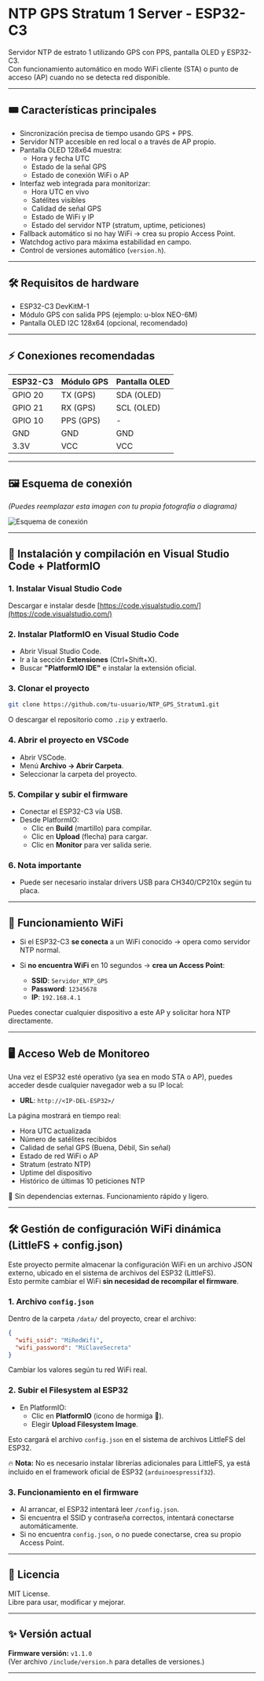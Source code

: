 # NTP GPS Stratum 1 Server - ESP32-C3

Servidor NTP de estrato 1 utilizando GPS con PPS, pantalla OLED y ESP32-C3.  
Con funcionamiento automático en modo WiFi cliente (STA) o punto de acceso (AP) cuando no se detecta red disponible.

---

## 🎟️ Características principales

- Sincronización precisa de tiempo usando GPS + PPS.
- Servidor NTP accesible en red local o a través de AP propio.
- Pantalla OLED 128x64 muestra:
  - Hora y fecha UTC
  - Estado de la señal GPS
  - Estado de conexión WiFi o AP
- Interfaz web integrada para monitorizar:
  - Hora UTC en vivo
  - Satélites visibles
  - Calidad de señal GPS
  - Estado de WiFi y IP
  - Estado del servidor NTP (stratum, uptime, peticiones)
- Fallback automático si no hay WiFi → crea su propio Access Point.
- Watchdog activo para máxima estabilidad en campo.
- Control de versiones automático (`version.h`).

---

## 🛠️ Requisitos de hardware

- ESP32-C3 DevKitM-1
- Módulo GPS con salida PPS (ejemplo: u-blox NEO-6M)
- Pantalla OLED I2C 128x64 (opcional, recomendado)

---

## ⚡ Conexiones recomendadas

| ESP32-C3 | Módulo GPS | Pantalla OLED |
|:--------|:-----------|:--------------|
| GPIO 20 | TX (GPS)   | SDA (OLED)     |
| GPIO 21 | RX (GPS)   | SCL (OLED)     |
| GPIO 10 | PPS (GPS)  | -              |
| GND     | GND        | GND            |
| 3.3V    | VCC        | VCC            |

---

## 🖼️ Esquema de conexión

*(Puedes reemplazar esta imagen con tu propia fotografía o diagrama)*

![Esquema de conexión](https://via.placeholder.com/800x400?text=Esquema+Conexion+ESP32-C3+GPS+OLED)

---

## 🚀 Instalación y compilación en Visual Studio Code + PlatformIO

### 1. Instalar Visual Studio Code

Descargar e instalar desde [https://code.visualstudio.com/](https://code.visualstudio.com/)

### 2. Instalar PlatformIO en Visual Studio Code

- Abrir Visual Studio Code.
- Ir a la sección **Extensiones** (Ctrl+Shift+X).
- Buscar **"PlatformIO IDE"** e instalar la extensión oficial.

### 3. Clonar el proyecto

```bash
git clone https://github.com/tu-usuario/NTP_GPS_Stratum1.git
```

O descargar el repositorio como `.zip` y extraerlo.

### 4. Abrir el proyecto en VSCode

- Abrir VSCode.
- Menú **Archivo → Abrir Carpeta**.
- Seleccionar la carpeta del proyecto.

### 5. Compilar y subir el firmware

- Conectar el ESP32-C3 vía USB.
- Desde PlatformIO:
  - Clic en **Build** (martillo) para compilar.
  - Clic en **Upload** (flecha) para cargar.
  - Clic en **Monitor** para ver salida serie.

### 6. Nota importante

- Puede ser necesario instalar drivers USB para CH340/CP210x según tu placa.

---

## 📡 Funcionamiento WiFi

- Si el ESP32-C3 **se conecta** a un WiFi conocido → opera como servidor NTP normal.
- Si **no encuentra WiFi** en 10 segundos → **crea un Access Point**:

  - **SSID**: `Servidor_NTP_GPS`
  - **Password**: `12345678`
  - **IP**: `192.168.4.1`

Puedes conectar cualquier dispositivo a este AP y solicitar hora NTP directamente.

---

## 🖥️ Acceso Web de Monitoreo

Una vez el ESP32 esté operativo (ya sea en modo STA o AP), puedes acceder desde cualquier navegador web a su IP local:

- **URL**: `http://<IP-DEL-ESP32>/`

La página mostrará en tiempo real:

- Hora UTC actualizada
- Número de satélites recibidos
- Calidad de señal GPS (Buena, Débil, Sin señal)
- Estado de red WiFi o AP
- Stratum (estrato NTP)
- Uptime del dispositivo
- Histórico de últimas 10 peticiones NTP

🔄 Sin dependencias externas. Funcionamiento rápido y ligero.

---

## 🛠️ Gestión de configuración WiFi dinámica (LittleFS + config.json)

Este proyecto permite almacenar la configuración WiFi en un archivo JSON externo, ubicado en el sistema de archivos del ESP32 (LittleFS).  
Esto permite cambiar el WiFi **sin necesidad de recompilar el firmware**.

### 1. Archivo `config.json`

Dentro de la carpeta `/data/` del proyecto, crear el archivo:

```json
{
  "wifi_ssid": "MiRedWifi",
  "wifi_password": "MiClaveSecreta"
}
```

Cambiar los valores según tu red WiFi real.

### 2. Subir el Filesystem al ESP32

- En PlatformIO:
  - Clic en **PlatformIO** (icono de hormiga 🐜).
  - Elegir **Upload Filesystem Image**.

Esto cargará el archivo `config.json` en el sistema de archivos LittleFS del ESP32.

🔥 **Nota:** No es necesario instalar librerías adicionales para LittleFS, ya está incluido en el framework oficial de ESP32 (`arduinoespressif32`).

### 3. Funcionamiento en el firmware

- Al arrancar, el ESP32 intentará leer `/config.json`.
- Si encuentra el SSID y contraseña correctos, intentará conectarse automáticamente.
- Si no encuentra `config.json`, o no puede conectarse, crea su propio Access Point.

---

## 📄 Licencia

MIT License.  
Libre para usar, modificar y mejorar.

---

## ✨ Versión actual

**Firmware versión:** `v1.1.0`  
(Ver archivo `/include/version.h` para detalles de versiones.)

---
